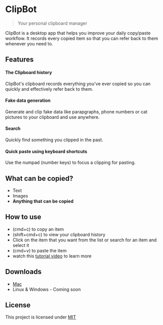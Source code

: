 # ClipBot

> Your personal clipboard manager

ClipBot is a desktop app that helps you improve your daily copy/paste workflow. It
records every copied item so that you can refer back to them whenever you need to.

## Features

#### The Clipboard history

ClipBot's clipboard records everything you've ever copied so you can quickly and effectively refer back to them.

#### Fake data generation

Generate and clip fake data like parapgraphs, phone numbers or cat pictures to your
clipboard and use anywhere.

#### Search

Quickly find something you clipped in the past.

#### Quick paste using keyboard shortcuts

Use the numpad (number keys) to focus a clipping for pasting.

## What can be copied?
- Text
- Images
- **Anything that can be copied**


## How to use
- (cmd+c) to copy an item
- (shift+cmd+c) to view your clipboard history
- Click on the item that you want from the list or search for an item and select it
- (cmd+v) to paste the item
- watch this [tutorial video](https://youtu.be/xa7DuNNFjiQ) to learn more

## Downloads

- [Mac](https://drive.google.com/open?id=16DRdc9qVpSq2-D5RBvV_3IjbXpISr0Le)
- Linux & Windows - Coming soon

## License

This project is licensed under [MIT](https://github.com/codeshifu/clipbot/blob/master/LICENSE)
